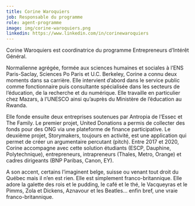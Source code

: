 ```yaml
---
title: Corine Waroquiers
job: Responsable du programme
role: agent-programme
image: img/corine-waroquiers.png
linkedin: https://www.linkedin.com/in/corinewaroquiers
---
```

Corine Waroquiers est coordinatrice du programme Entrepreneurs d’Intérêt Général.

Normalienne agrégée, formée aux sciences humaines et sociales à l’ENS Paris-Saclay, Sciences Po Paris et U.C. Berkeley, Corine a connu deux moments dans sa carrière. Elle intervient d’abord dans le service public comme fonctionnaire puis consultante spécialisée dans les secteurs de l’éducation, de la recherche et du numérique. Elle travaille en particulier chez Mazars, à l’UNESCO ainsi qu’auprès du Ministère de l’éducation au Rwanda.

Elle fonde ensuite deux entreprises soutenues par Antropia de l’Essec et The Family. Le premier projet, United Donations a permis de collecter des fonds pour des ONG via une plateforme de finance participative. Le deuxième projet, Storymakers, toujours en activité, est une application qui permet de créer un argumentaire percutant (pitch). Entre 2017 et 2020, Corine accompagne avec cette solution étudiants (ESCP, Dauphine, Polytechnique), entrepreneurs, intrapreneurs (Thales, Metro, Orange) et cadres dirigeants (BNP Paribas, Canon, EY).

A son accent, certains l’imaginent belge, suisse ou venant tout droit du Québec mais il n’en est rien. Elle est simplement franco-britannique. Elle adore la galette des rois et le pudding, le café et le thé, le Vacqueyras et le Pimms, Zola et Dickens, Aznavour et les Beatles... enfin bref, une vraie franco-britannique.
